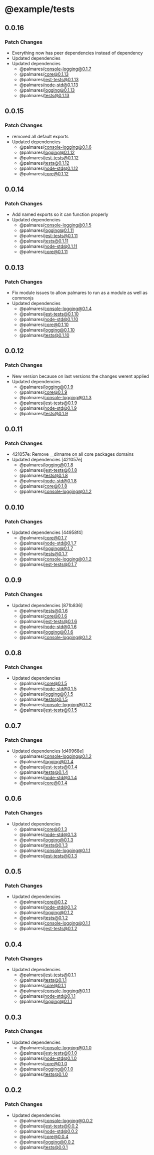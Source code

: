 # @example/tests

## 0.0.16

### Patch Changes

- Everything now has peer dependencies instead of dependency
- Updated dependencies
- Updated dependencies
  - @palmares/console-logging@0.1.7
  - @palmares/core@0.1.13
  - @palmares/jest-tests@0.1.13
  - @palmares/node-std@0.1.13
  - @palmares/logging@0.1.13
  - @palmares/tests@0.1.13

## 0.0.15

### Patch Changes

- removed all default exports
- Updated dependencies
  - @palmares/console-logging@0.1.6
  - @palmares/logging@0.1.12
  - @palmares/jest-tests@0.1.12
  - @palmares/tests@0.1.12
  - @palmares/node-std@0.1.12
  - @palmares/core@0.1.12

## 0.0.14

### Patch Changes

- Add named exports so it can function properly
- Updated dependencies
  - @palmares/console-logging@0.1.5
  - @palmares/logging@0.1.11
  - @palmares/jest-tests@0.1.11
  - @palmares/tests@0.1.11
  - @palmares/node-std@0.1.11
  - @palmares/core@0.1.11

## 0.0.13

### Patch Changes

- Fix module issues to allow palmares to run as a module as well as commonjs
- Updated dependencies
  - @palmares/console-logging@0.1.4
  - @palmares/jest-tests@0.1.10
  - @palmares/node-std@0.1.10
  - @palmares/core@0.1.10
  - @palmares/logging@0.1.10
  - @palmares/tests@0.1.10

## 0.0.12

### Patch Changes

- New version because on last versions the changes werent applied
- Updated dependencies
  - @palmares/logging@0.1.9
  - @palmares/core@0.1.9
  - @palmares/console-logging@0.1.3
  - @palmares/jest-tests@0.1.9
  - @palmares/node-std@0.1.9
  - @palmares/tests@0.1.9

## 0.0.11

### Patch Changes

- 421057e: Remove \_\_dirname on all core packages domains
- Updated dependencies [421057e]
  - @palmares/logging@0.1.8
  - @palmares/jest-tests@0.1.8
  - @palmares/tests@0.1.8
  - @palmares/node-std@0.1.8
  - @palmares/core@0.1.8
  - @palmares/console-logging@0.1.2

## 0.0.10

### Patch Changes

- Updated dependencies [44958f4]
  - @palmares/core@0.1.7
  - @palmares/node-std@0.1.7
  - @palmares/logging@0.1.7
  - @palmares/tests@0.1.7
  - @palmares/console-logging@0.1.2
  - @palmares/jest-tests@0.1.7

## 0.0.9

### Patch Changes

- Updated dependencies [871b836]
  - @palmares/tests@0.1.6
  - @palmares/core@0.1.6
  - @palmares/jest-tests@0.1.6
  - @palmares/node-std@0.1.6
  - @palmares/logging@0.1.6
  - @palmares/console-logging@0.1.2

## 0.0.8

### Patch Changes

- Updated dependencies
  - @palmares/core@0.1.5
  - @palmares/node-std@0.1.5
  - @palmares/logging@0.1.5
  - @palmares/tests@0.1.5
  - @palmares/console-logging@0.1.2
  - @palmares/jest-tests@0.1.5

## 0.0.7

### Patch Changes

- Updated dependencies [d49968e]
  - @palmares/console-logging@0.1.2
  - @palmares/logging@0.1.4
  - @palmares/jest-tests@0.1.4
  - @palmares/tests@0.1.4
  - @palmares/node-std@0.1.4
  - @palmares/core@0.1.4

## 0.0.6

### Patch Changes

- Updated dependencies
  - @palmares/core@0.1.3
  - @palmares/node-std@0.1.3
  - @palmares/logging@0.1.3
  - @palmares/tests@0.1.3
  - @palmares/console-logging@0.1.1
  - @palmares/jest-tests@0.1.3

## 0.0.5

### Patch Changes

- Updated dependencies
  - @palmares/core@0.1.2
  - @palmares/node-std@0.1.2
  - @palmares/logging@0.1.2
  - @palmares/tests@0.1.2
  - @palmares/console-logging@0.1.1
  - @palmares/jest-tests@0.1.2

## 0.0.4

### Patch Changes

- Updated dependencies
  - @palmares/jest-tests@0.1.1
  - @palmares/tests@0.1.1
  - @palmares/core@0.1.1
  - @palmares/console-logging@0.1.1
  - @palmares/node-std@0.1.1
  - @palmares/logging@0.1.1

## 0.0.3

### Patch Changes

- Updated dependencies
  - @palmares/console-logging@0.1.0
  - @palmares/jest-tests@0.1.0
  - @palmares/node-std@0.1.0
  - @palmares/core@0.1.0
  - @palmares/logging@0.1.0
  - @palmares/tests@0.1.0

## 0.0.2

### Patch Changes

- Updated dependencies
  - @palmares/console-logging@0.0.2
  - @palmares/jest-tests@0.0.2
  - @palmares/node-std@0.0.2
  - @palmares/core@0.0.4
  - @palmares/logging@0.0.2
  - @palmares/tests@0.0.1
